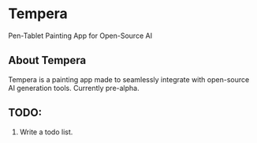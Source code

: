 # Tempera
Pen-Tablet Painting App for Open-Source AI

## About Tempera
Tempera is a painting app made to seamlessly integrate with open-source AI generation tools.
Currently pre-alpha.

## TODO:
1. Write a todo list.
